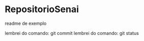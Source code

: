 # RepositorioSenai
readme de exemplo

lembrei do comando: git commit
lembrei do comando: git status


